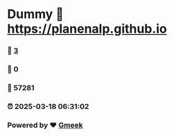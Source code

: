 # Dummy :link: https://planenalp.github.io 
### :page_facing_up: [3](https://planenalp.github.io/tag.html) 
### :speech_balloon: 0 
### :hibiscus: 57281 
### :alarm_clock: 2025-03-18 06:31:02 
### Powered by :heart: [Gmeek](https://github.com/Meekdai/Gmeek)
